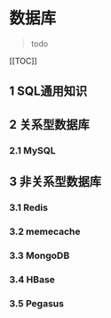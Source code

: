 # 数据库

> todo

[[TOC]]

## 1 SQL通用知识
## 2 关系型数据库
### 2.1 MySQL
## 3 非关系型数据库
### 3.1 Redis
### 3.2 memecache
### 3.3 MongoDB
### 3.4 HBase
### 3.5 Pegasus